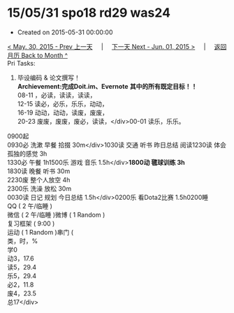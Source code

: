 # 15/05/31 spo18 rd29 was24

* Created on 2015-05-31 00:00:00

[&lt; May. 30, 2015 - Prev 上一天](d30.md)     \|     [下一天 Next - Jun. 01, 2015 &gt;](../06/d01.md)     \|     [返回月历 Back to Month ^](index.md)   
Pri Tasks:  
1. 毕设编码 & 论文撰写！  
**Archievement:完成Doit.im、Evernote** **其中的所有既定目标！！**  
08-11 ，必读，读读，读读，  
12-15 读必，必乐，乐乐，动动，  
16-19 动动，动动，读废，废废，  
20-23 废废，废废，废必，读读，&lt;/div&gt;00-01 读乐，乐乐。  
  
0900起  
0930必 洗漱 早餐 拾掇 30m&lt;/div&gt;1030读 交通 听书 昨日总结 阅读1230读 体会孤独的感觉 3h  
1330必 午餐 1h1500乐 游戏 音乐 1.5h&lt;/div&gt;**1800动 毽球训练 3h**  
1830读 晚餐 听书 30m  
2230废 整个人放空 4h  
2300乐 洗澡 放松 30m  
0030读 日记 规划 今日总结 1.5h&lt;/div&gt;0200乐 看Dota2比赛 1.5h0200睡  
QQ \( 2 午/临睡 \)  
微信 \( 2 午/临睡 \)微博 \( 1 Random \)  
复习框架 \( 9:00 \)  
运动 \( 1 Random \)串门 \(  
类，时，%  
学0  
动3，17.6  
读5，29.4  
乐5，29.4  
必2，11.8  
废4，23.5  
总17&lt;/div&gt;

